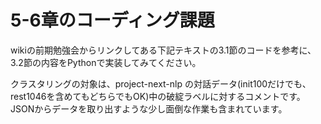 # 5-6章のコーディング課題

wikiの前期勉強会からリンクしてある下記テキストの3.1節のコードを参考に、3.2節の内容をPythonで実装してみてください。

クラスタリングの対象は、project-next-nlp の対話データ(init100だけでも、rest1046を含めてもどちらでもOK)中の破綻ラベルに対するコメントです。JSONからデータを取り出すような少し面倒な作業も含まれています。
